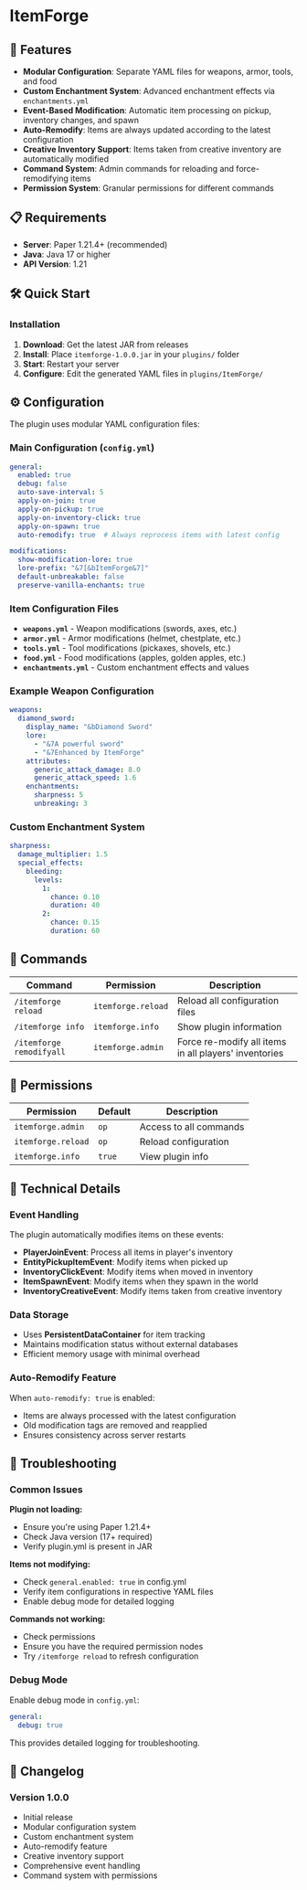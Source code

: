 # ItemForge

## 🚀 Features

- **Modular Configuration**: Separate YAML files for weapons, armor, tools, and food
- **Custom Enchantment System**: Advanced enchantment effects via `enchantments.yml`
- **Event-Based Modification**: Automatic item processing on pickup, inventory changes, and spawn
- **Auto-Remodify**: Items are always updated according to the latest configuration
- **Creative Inventory Support**: Items taken from creative inventory are automatically modified
- **Command System**: Admin commands for reloading and force-remodifying items
- **Permission System**: Granular permissions for different commands

## 📋 Requirements

- **Server**: Paper 1.21.4+ (recommended)
- **Java**: Java 17 or higher
- **API Version**: 1.21

## 🛠️ Quick Start

### Installation

1. **Download**: Get the latest JAR from releases
2. **Install**: Place `itemforge-1.0.0.jar` in your `plugins/` folder
3. **Start**: Restart your server
4. **Configure**: Edit the generated YAML files in `plugins/ItemForge/`

## ⚙️ Configuration

The plugin uses modular YAML configuration files:

### Main Configuration (`config.yml`)
```yaml
general:
  enabled: true
  debug: false
  auto-save-interval: 5
  apply-on-join: true
  apply-on-pickup: true
  apply-on-inventory-click: true
  apply-on-spawn: true
  auto-remodify: true  # Always reprocess items with latest config

modifications:
  show-modification-lore: true
  lore-prefix: "&7[&bItemForge&7]"
  default-unbreakable: false
  preserve-vanilla-enchants: true
```

### Item Configuration Files

- **`weapons.yml`** - Weapon modifications (swords, axes, etc.)
- **`armor.yml`** - Armor modifications (helmet, chestplate, etc.)
- **`tools.yml`** - Tool modifications (pickaxes, shovels, etc.)
- **`food.yml`** - Food modifications (apples, golden apples, etc.)
- **`enchantments.yml`** - Custom enchantment effects and values

### Example Weapon Configuration
```yaml
weapons:
  diamond_sword:
    display_name: "&bDiamond Sword"
    lore:
      - "&7A powerful sword"
      - "&7Enhanced by ItemForge"
    attributes:
      generic_attack_damage: 8.0
      generic_attack_speed: 1.6
    enchantments:
      sharpness: 5
      unbreaking: 3
```

### Custom Enchantment System
```yaml
sharpness:
  damage_multiplier: 1.5
  special_effects:
    bleeding:
      levels:
        1:
          chance: 0.10
          duration: 40
        2:
          chance: 0.15
          duration: 60
```

## 📜 Commands

| Command | Permission | Description |
|---------|------------|-------------|
| `/itemforge reload` | `itemforge.reload` | Reload all configuration files |
| `/itemforge info` | `itemforge.info` | Show plugin information |
| `/itemforge remodifyall` | `itemforge.admin` | Force re-modify all items in all players' inventories |

## 🔐 Permissions

| Permission | Default | Description |
|------------|---------|-------------|
| `itemforge.admin` | `op` | Access to all commands |
| `itemforge.reload` | `op` | Reload configuration |
| `itemforge.info` | `true` | View plugin info |

## 🔧 Technical Details

### Event Handling
The plugin automatically modifies items on these events:
- **PlayerJoinEvent**: Process all items in player's inventory
- **EntityPickupItemEvent**: Modify items when picked up
- **InventoryClickEvent**: Modify items when moved in inventory
- **ItemSpawnEvent**: Modify items when they spawn in the world
- **InventoryCreativeEvent**: Modify items taken from creative inventory

### Data Storage
- Uses **PersistentDataContainer** for item tracking
- Maintains modification status without external databases
- Efficient memory usage with minimal overhead

### Auto-Remodify Feature
When `auto-remodify: true` is enabled:
- Items are always processed with the latest configuration
- Old modification tags are removed and reapplied
- Ensures consistency across server restarts

## 🐛 Troubleshooting
### Common Issues
**Plugin not loading:**
- Ensure you're using Paper 1.21.4+
- Check Java version (17+ required)
- Verify plugin.yml is present in JAR

**Items not modifying:**
- Check `general.enabled: true` in config.yml
- Verify item configurations in respective YAML files
- Enable debug mode for detailed logging

**Commands not working:**
- Check permissions
- Ensure you have the required permission nodes
- Try `/itemforge reload` to refresh configuration

### Debug Mode
Enable debug mode in `config.yml`:
```yaml
general:
  debug: true
```
This provides detailed logging for troubleshooting.

## 📝 Changelog
### Version 1.0.0
- Initial release
- Modular configuration system
- Custom enchantment system
- Auto-remodify feature
- Creative inventory support
- Comprehensive event handling
- Command system with permissions
